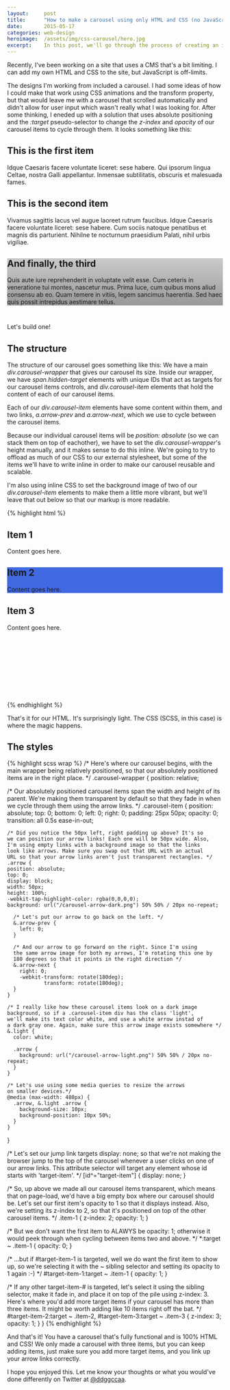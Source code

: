 ```yaml
---
layout:     post
title:      "How to make a carousel using only HTML and CSS (no JavaScript required!)"
date:       2015-05-17
categories: web-design
heroimage:  /assets/img/css-carousel/hero.jpg
excerpt:    In this post, we'll go through the process of creating an interactive, user-controller carousel that uses only HTML and CSS. No JavaScript needed!
---
```


Recently, I've been working on a site that uses a CMS that's a bit limiting. I can add my own HTML and CSS to the site, but JavaScript is off-limits.

The designs I'm working from included a carousel. I had some ideas of how I could make that work using CSS animations and the transform property, but that would leave me with a carousel that scrolled automatically and didn't allow for user input which wasn't really what I was looking for. After some thinking, I eneded up with a solution that uses absolute positioning and the *:target* pseudo-selector to change the *z-index* and *opacity* of our carousel items to cycle through them. It looks something like this:

<div class="carousel-wrapper" style="height: 400px;">
  <span class="hidden-target" id="target-item-1"></span>
  <span class="hidden-target" id="target-item-2"></span>
  <span class="hidden-target" id="target-item-3"></span>
  <div class="carousel-item item-1 light" style="background: url(/assets/img/css-carousel/soccer.jpg) 50% 50% / cover;">
    <h2>This is the first item</h2>
    <p>Idque Caesaris facere voluntate liceret: sese habere. Qui ipsorum lingua Celtae, nostra Galli appellantur. Inmensae subtilitatis, obscuris et malesuada fames.</p>
    <a class="arrow arrow-prev" href="#target-item-3"></a>
    <a class="arrow arrow-next" href="#target-item-2"></a>
  </div>
  <div class="carousel-item item-2">
    <h2>This is the second item</h2>
    <p>Vivamus sagittis lacus vel augue laoreet rutrum faucibus. Idque Caesaris facere voluntate liceret: sese habere. Cum sociis natoque penatibus et magnis dis parturient. Nihilne te nocturnum praesidium Palati, nihil urbis vigiliae.</p>
    <a class="arrow arrow-prev" href="#target-item-1"></a>
    <a class="arrow arrow-next" href="#target-item-3"></a>
  </div>
  <div class="carousel-item item-3 light" style="background: linear-gradient(to bottom, rgba(0,0,0,0.2), rgba(0,0,0,0.4)), url(/assets/img/css-carousel/harbor.jpg) 50% 50% / cover;">
    <h2>And finally, the third</h2>
    <p>Quis aute iure reprehenderit in voluptate velit esse. Cum ceteris in veneratione tui montes, nascetur mus. Prima luce, cum quibus mons aliud  consensu ab eo. Quam temere in vitiis, legem sancimus haerentia. Sed haec quis possit intrepidus aestimare tellus.</p>
    <a class="arrow arrow-prev" href="#target-item-2"></a>
    <a class="arrow arrow-next" href="#target-item-1"></a>
  </div>
</div>

Let's build one!

## The structure

The structure of our carousel goes something like this: We have a main *div.carousel-wrapper* that gives our carousel its size. Inside our wrapper, we have *span.hidden-target* elements with unique IDs that act as targets for our carousel items controls, and *div.carousel-item* elements that hold the content of each of our carousel items.

Each of our *div.carousel-item* elements have some content within them, and two links, *a.arrow-prev* and *a.arrow-next*, which we use to cycle between the carousel items.

Because our individual carousel items will be *position: absolute* (so we can stack them on top of eachother), we have to set the *div.carousel-wrapper*'s height manually, and it makes sense to do this inline. We're going to try to offload as much of our CSS to our external stylesheet, but some of the items we'll have to write inline in order to make our carousel reusable and scalable.

I'm also using inline CSS to set the background image of two of our *div.carousel-item* elements to make them a little more vibrant, but we'll leave that out below so that our markup is more readable.

{% highlight html %}
<!--Here's our main wrapper.
Since our carousel items get their size from their parent,
we have to specify its height.-->
<div class="carousel-wrapper" style="height: 400px;">
  <!--The carousel uses regular links to cycle through each item.
  The links actually target these display: none; spans so our page doesn't
  jump like it normally would when using jump links.-->
  <span id="target-item-1"></span>
  <span id="target-item-2"></span>
  <span id="target-item-3"></span>
  <!--Here are our carousel items.
  Each has a 'carousel-item' class, which we use for shared styling
  and an item-# class, which we use to control its opacity
  depending on which target-item-# is currently targeted-->
  <div class="carousel-item item-1">
    <!--We can add any content in here, just make sure that
    your .carousel-wrapper is big enough to hold all the content.-->
    <h2>Item 1</h2>
    <p>Content goes here.</p>
    <!--Here are the links that control the carousel! Make sure
    the href of each one is pointing to the right target-item-#
    so that the carousel cycles in sequence.-->
    <a class="arrow arrow-prev" href="#target-item-3"></a>
    <a class="arrow arrow-next" href="#target-item-2"></a>
  </div>
  <!--And here are a couple more carousel items so that
  we have some content to scroll to. Notice the 'light' class?
  Royal blue is a pretty dark background color, so we'll add a CSS
  rule to make the text white if a carousel item has this class-->
  <div class="carousel-item item-2 light" style="background-color: royalblue;">
    <h2>Item 2</h2>
    <p>Content goes here.</p>
    <a class="arrow arrow-prev" href="#target-item-1"></a>
    <a class="arrow arrow-next" href="#target-item-3"></a>
  </div>
  <div class="carousel-item item-3">
    <h2>Item 3</h2>
    <p>Content goes here.</p>
    <a class="arrow arrow-prev" href="#target-item-2"></a>
    <a class="arrow arrow-next" href="#target-item-1"></a>
  </div>
</div>
{% endhighlight %}

That's it for our HTML. It's surprisingly light. The CSS (SCSS, in this case) is where the magic happens.

## The styles

{% highlight scss wrap %}
/* Here's where our carousel begins, with the main wrapper being
relatively positioned, so that our absolutely positioned items are
in the right place. */
.carousel-wrapper {
  position: relative;

  /* Our absolutely positioned carousel items span the width and
  height of its parent. We're making them transparent by default so
  that they fade in when we cycle through them using the arrow links. */
  .carousel-item {
    position: absolute;
    top: 0;
    bottom: 0;
    left: 0;
    right: 0;
    padding: 25px 50px;
    opacity: 0;
    transition: all 0.5s ease-in-out;

    /* Did you notice the 50px left, right padding up above? It's so
    we can position our arrow links! Each one will be 50px wide. Also,
    I'm using empty links with a background image so that the links
    look like arrows. Make sure you swap out that URL with an actual
    URL so that your arrow links aren't just transparent rectangles. */
    .arrow {
    position: absolute;
    top: 0;
    display: block;
    width: 50px;
    height: 100%;
    -webkit-tap-highlight-color: rgba(0,0,0,0);
    background: url("/carousel-arrow-dark.png") 50% 50% / 20px no-repeat;

      /* Let's put our arrow to go back on the left. */
      &.arrow-prev {
        left: 0;
      }

      /* And our arrow to go forward on the right. Since I'm using
      the same arrow image for both my arrows, I'm rotating this one by
      180 degrees so that it points in the right direction */
      &.arrow-next {
        right: 0;
        -webkit-transform: rotate(180deg);
                transform: rotate(180deg);
      }
    }

    /* I really like how these carousel items look on a dark image
    background, so if a .carousel-item div has the class 'light',
    we'll make its text color white, and use a white arrow instad of
    a dark gray one. Again, make sure this arrow image exists somewhere */
    &.light {
      color: white;

      .arrow {
        background: url("/carousel-arrow-light.png") 50% 50% / 20px no-repeat;
      }
    }

    /* Let's use using some media queries to resize the arrows
    on smaller devices.*/
    @media (max-width: 480px) {
      .arrow, &.light .arrow {
        background-size: 10px;
        background-position: 10px 50%;
      }
    }
  }

  /* Let's set our jump link targets display: none; so that we're not
  making the browser jump to the top of the carousel whenever a user
  clicks on one of our arrow links. This attribute selector will target
  any element whose id starts with 'target-item'. */
  [id^="target-item"] {
    display: none;
  }

  /* So, up above we made all our carousel items transparent, which means
  that on page-load, we'd have a big empty box where our carousel should be.
  Let's set our first item's opacity to 1 so that it displays instead. Also,
  we're setting its z-index to 2, so that it's positioned on top of the
  other carousel items. */
  .item-1 {
    z-index: 2;
    opacity: 1;
  }

  /* But we don't want the first item to ALAWYS be opacity: 1; otherwise
  it would peek through when cycling between items two and above. */
  *:target ~ .item-1 {
    opacity: 0;
  }

  /* ...but if #target-item-1 is targeted, well we do want the first item
  to show up, so we're selecting it with the ~ sibling selector and
  setting its opacity to 1 again :-) */
  #target-item-1:target ~ .item-1 {
    opacity: 1;
  }

  /* If any other target-item-# is targeted, let's select it using the sibling
  selector, make it fade in, and place it on top of the pile using z-index: 3.
  Here's where you'd add more target items if your carousel has more than three
  items. It might be worth adding like 10 items right off the bat. */
  #target-item-2:target ~ .item-2, #target-item-3:target ~ .item-3 {
    z-index: 3;
    opacity: 1;
  }
}
{% endhighlight %}

And that's it! You have a carousel that's fully functional and is 100% HTML and CSS! We only made a carousel with three items, but you can keep adding items, just make sure you add more target items, and you link up your arrow links correctly.

I hope you enjoyed this. Let me know your thoughts or what you would've done differently on Twitter at [@ddggccaa](https://twitter.com/ddggccaa).